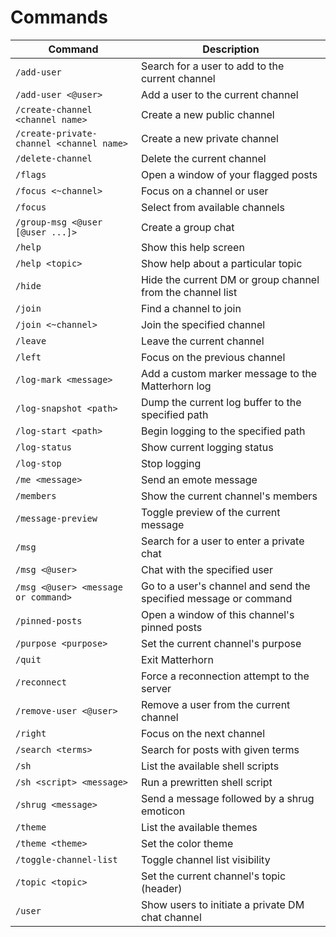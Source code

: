 # Commands

| Command | Description |
| ------- | ----------- |
| `/add-user` | Search for a user to add to the current channel |
| `/add-user <@user>` | Add a user to the current channel |
| `/create-channel <channel name>` | Create a new public channel |
| `/create-private-channel <channel name>` | Create a new private channel |
| `/delete-channel` | Delete the current channel |
| `/flags` | Open a window of your flagged posts |
| `/focus <~channel>` | Focus on a channel or user |
| `/focus` | Select from available channels |
| `/group-msg <@user [@user ...]>` | Create a group chat |
| `/help` | Show this help screen |
| `/help <topic>` | Show help about a particular topic |
| `/hide` | Hide the current DM or group channel from the channel list |
| `/join` | Find a channel to join |
| `/join <~channel>` | Join the specified channel |
| `/leave` | Leave the current channel |
| `/left` | Focus on the previous channel |
| `/log-mark <message>` | Add a custom marker message to the Matterhorn log |
| `/log-snapshot <path>` | Dump the current log buffer to the specified path |
| `/log-start <path>` | Begin logging to the specified path |
| `/log-status` | Show current logging status |
| `/log-stop` | Stop logging |
| `/me <message>` | Send an emote message |
| `/members` | Show the current channel's members |
| `/message-preview` | Toggle preview of the current message |
| `/msg` | Search for a user to enter a private chat |
| `/msg <@user>` | Chat with the specified user |
| `/msg <@user> <message or command>` | Go to a user's channel and send the specified message or command |
| `/pinned-posts` | Open a window of this channel's pinned posts |
| `/purpose <purpose>` | Set the current channel's purpose |
| `/quit` | Exit Matterhorn |
| `/reconnect` | Force a reconnection attempt to the server |
| `/remove-user <@user>` | Remove a user from the current channel |
| `/right` | Focus on the next channel |
| `/search <terms>` | Search for posts with given terms |
| `/sh` | List the available shell scripts |
| `/sh <script> <message>` | Run a prewritten shell script |
| `/shrug <message>` | Send a message followed by a shrug emoticon |
| `/theme` | List the available themes |
| `/theme <theme>` | Set the color theme |
| `/toggle-channel-list` | Toggle channel list visibility |
| `/topic <topic>` | Set the current channel's topic (header) |
| `/user` | Show users to initiate a private DM chat channel |
